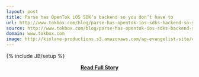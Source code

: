 ```yaml
---
layout: post
title: Parse has OpenTok iOS SDK’s backend so you don’t have to
url: http://www.tokbox.com/blog/parse-has-opentok-ios-sdks-backend-so-you-dont-have-to/
source: http://www.tokbox.com/blog/parse-has-opentok-ios-sdks-backend-so-you-dont-have-to/
domain: www.tokbox.com
image: http://kinlane-productions.s3.amazonaws.com/ap-evangelist-site/curated/screenshots/9352_api500_com.png
---
```

{% include JB/setup %}<p></p>
<center><p><a href="http://www.tokbox.com/blog/parse-has-opentok-ios-sdks-backend-so-you-dont-have-to/" style='padding:25px; font-sze:18px; font-weight: bold;'>Read Full Story</a></p></center>
